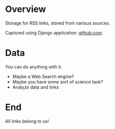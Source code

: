 # Overview

Storage for RSS links, stored from various sources.

Captured using Django application: [github.com](https://github.com/rumca-js/Django-rss-feed).

# Data

You can do anything with it.

 - Maybe a Web Search engine?
 - Maybe you have some sort of science task?
 - Analyze data and links

# End

All links belong to us!
